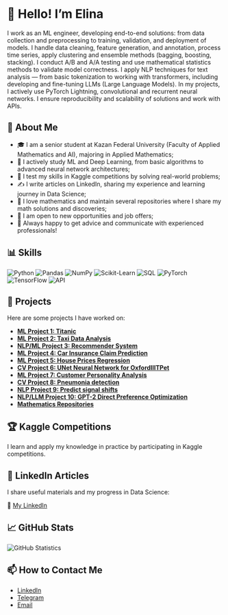 # 👋 Hello! I’m Elina

I work as an ML engineer, developing end-to-end solutions: from data collection and preprocessing to training, validation, and deployment of models. I handle data cleaning, feature generation, and annotation, process time series, apply clustering and ensemble methods (bagging, boosting, stacking). I conduct A/B and A/A testing and use mathematical statistics methods to validate model correctness. I apply NLP techniques for text analysis — from basic tokenization to working with transformers, including developing and fine-tuning LLMs (Large Language Models). In my projects, I actively use PyTorch Lightning, convolutional and recurrent neural networks. I ensure reproducibility and scalability of solutions and work with APIs.

## 🔹 About Me

- 🎓 I am a senior student at Kazan Federal University (Faculty of Applied Mathematics and AI), majoring in Applied Mathematics;
- 📘 I actively study ML and Deep Learning, from basic algorithms to advanced neural network architectures;
- 🏅 I test my skills in Kaggle competitions by solving real-world problems;
- ✍️ I write articles on LinkedIn, sharing my experience and learning journey in Data Science;
- 🧮 I love mathematics and maintain several repositories where I share my math solutions and discoveries;
- 💼 I am open to new opportunities and job offers;
- 💬 Always happy to get advice and communicate with experienced professionals!

## 📊 Skills

![Python](https://img.shields.io/badge/-Python-3776AB?logo=python&logoColor=white&style=for-the-badge)
![Pandas](https://img.shields.io/badge/-Pandas-150458?logo=pandas&logoColor=white&style=for-the-badge)
![NumPy](https://img.shields.io/badge/-NumPy-013243?logo=numpy&logoColor=white&style=for-the-badge)
![Scikit-Learn](https://img.shields.io/badge/-Scikit_Learn-F7931E?logo=scikit-learn&logoColor=white&style=for-the-badge)
![SQL](https://img.shields.io/badge/-SQL-4479A1?logo=postgresql&logoColor=white&style=for-the-badge)
![PyTorch](https://img.shields.io/badge/-PyTorch-EE4C2C?logo=pytorch&logoColor=white&style=for-the-badge)
![TensorFlow](https://img.shields.io/badge/-TensorFlow-FF6F00?logo=tensorflow&logoColor=white&style=for-the-badge)
![API](https://img.shields.io/badge/-API-FFB400?style=for-the-badge)

## 📂 Projects

Here are some projects I have worked on:

- **[ML Project 1: Titanic](https://github.com/Elina117/Titanic/tree/main)**
- **[ML Project 2: Taxi Data Analysis](https://github.com/Elina117/Trip-Pricing-with-Taxi-Mobility-Analytics)**
- **[NLP/ML Project 3: Recommender System](https://github.com/Elina117/RecomededSystem)**
- **[ML Project 4: Car Insurance Claim Prediction](https://github.com/Elina117/Car-Insurance-Claim-Prediction)**
- **[ML Project 5: House Prices Regression](https://github.com/Elina117/House-prices-regression)**
- **[CV Project 6: UNet Neural Network for OxfordIIITPet](https://github.com/Elina117/UNet-Neural-Network-OxfordIIITPet-Dataset)**
- **[ML Project 7: Customer Personality Analysis](https://github.com/Elina117/Customer-Personality-Analysis)**
- **[CV Project 8: Pneumonia detection](https://github.com/Elina117/Pneumonia-detection--CV-/tree/main)**
- **[NLP Project 9: Predict signal shifts](https://github.com/Elina117/Predict-signal-shifts)**
- **[NLP/LLM Project 10: GPT-2 Direct Preference Optimization](https://github.com/Elina117/Direct-Preference-Optimization-gpt2)**
- **[Mathematics Repositories](https://github.com/Elina117?tab=repositories)**

## 🏆 Kaggle Competitions

I learn and apply my knowledge in practice by participating in Kaggle competitions.

## 📝 LinkedIn Articles

I share useful materials and my progress in Data Science:

🔗 [My LinkedIn](https://www.linkedin.com/in/elina-galimova-ba699532a/)

## 📈 GitHub Stats

![GitHub Statistics](https://github-readme-stats.vercel.app/api?username=Elina117&show_icons=true&theme=radical)

## 📫 How to Contact Me

- [LinkedIn](https://www.linkedin.com/in/elina-galimova-ba699532a/)
- [Telegram](https://t.me/elina_glmv)
- [Email](mailto:elina3galimova@gmail.com)
